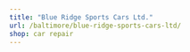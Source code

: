 ```yaml
---
title: "Blue Ridge Sports Cars Ltd."
url: /baltimore/blue-ridge-sports-cars-ltd/
shop: car repair
---
```

